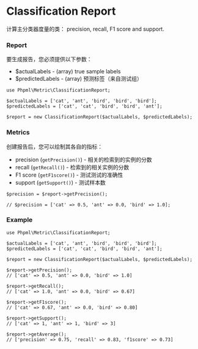 # Classification Report

计算主分类器度量的类： precision, recall, F1 score and support.

### Report

要生成报告，您必须提供以下参数：

* $actualLabels - (array) true sample labels
* $predictedLabels - (array) 预测标签（来自测试组）

```
use Phpml\Metric\ClassificationReport;

$actualLabels = ['cat', 'ant', 'bird', 'bird', 'bird'];
$predictedLabels = ['cat', 'cat', 'bird', 'bird', 'ant'];

$report = new ClassificationReport($actualLabels, $predictedLabels);
```

### Metrics

创建报告后，您可以绘制其各自的指标：

* precision (`getPrecision()`) - 相关的检索到的实例的分数
* recall (`getRecall()`) - 检索到的相关实例的分数
* F1 score (`getF1score()`) - 测试测试的准确性
* support (`getSupport()`) - 测试样本数

```
$precision = $report->getPrecision();

// $precision = ['cat' => 0.5, 'ant' => 0.0, 'bird' => 1.0];
```

### Example

```
use Phpml\Metric\ClassificationReport;

$actualLabels = ['cat', 'ant', 'bird', 'bird', 'bird'];
$predictedLabels = ['cat', 'cat', 'bird', 'bird', 'ant'];

$report = new ClassificationReport($actualLabels, $predictedLabels);

$report->getPrecision();
// ['cat' => 0.5, 'ant' => 0.0, 'bird' => 1.0]

$report->getRecall();
// ['cat' => 1.0, 'ant' => 0.0, 'bird' => 0.67]

$report->getF1score();
// ['cat' => 0.67, 'ant' => 0.0, 'bird' => 0.80]

$report->getSupport();
// ['cat' => 1, 'ant' => 1, 'bird' => 3]

$report->getAverage();
// ['precision' => 0.75, 'recall' => 0.83, 'f1score' => 0.73]

```
